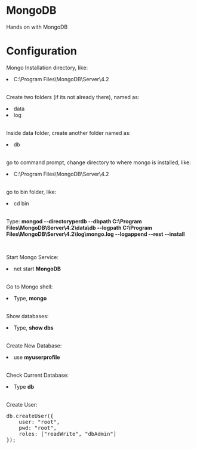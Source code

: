 # MongoDB
Hands on with MongoDB

<h1>Configuration</h1>

<p>Mongo Installation directory, like:</p>
<li>C:\Program Files\MongoDB\Server\4.2</li>
</br>

<p>Create two folders (if its not already there), named as:</p>
<li>data</li>
<li>log</li>
</br>

<p>Inside data folder, create another folder named as:</p>
<li>db</li>
</br>

<p>go to command prompt, change directory to where mongo is installed, like:</p>
<li>C:\Program Files\MongoDB\Server\4.2</li>
</br>

<p>go to bin folder, like:</p>
<li>cd bin</li>
</br>

<p>Type: <strong>mongod --directoryperdb --dbpath C:\Program Files\MongoDB\Server\4.2\data\db --logpath C:\Program Files\MongoDB\Server\4.2\log\mongo.log --logappend --rest --install</strong></p>
</br>

<p>Start Mongo Service:</p>
<li>net start <strong>MongoDB</strong></li>
</br>

<p>Go to Mongo shell:</p>
<li>Type, <strong>mongo</strong></li>
</br>

<p>Show databases:</p>
<li>Type, <strong>show dbs</strong></li>
</br>

<p>Create New Database:</p>
<li>use <strong>myuserprofile</strong></li>
</br>

<p>Check Current Database:</p>
<li>Type <strong>db</strong></li>
</br>

<p>Create User:</p>
<pre>db.createUser({
	user: "root",
	pwd: "root",
	roles: ["readWrite", "dbAdmin"]
});</pre>
